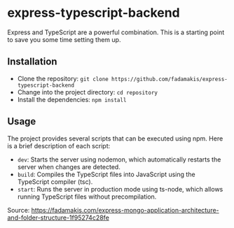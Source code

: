 # express-typescript-backend

Express and TypeScript are a powerful combination. This is a starting point to save you some time setting them up.

## Installation
* Clone the repository: `git clone https://github.com/fadamakis/express-typescript-backend`
* Change into the project directory: `cd repository`
* Install the dependencies: `npm install`

## Usage
The project provides several scripts that can be executed using npm. Here is a brief description of each script:

* `dev`: Starts the server using nodemon, which automatically restarts the server when changes are detected.
* `build`: Compiles the TypeScript files into JavaScript using the TypeScript compiler (tsc).
* `start`: Runs the server in production mode using ts-node, which allows running TypeScript files without precompilation.
  
Source: https://fadamakis.com/express-mongo-application-architecture-and-folder-structure-1f95274c28fe